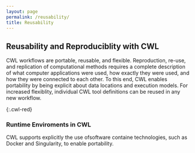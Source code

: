 ```yaml
---
layout: page
permalink: /reusability/
title: Reusability  
---
```


## Reusability and Reproduciblity with CWL
CWL workflows are portable, reusable, and flexible.  Reproduction, re-use, and replication of computational methods requires a complete description of what computer applications were used, how exactly they were used, and how they were connected to each other. To this end, CWL enables portability by being explicit about data locations and execution models. For increased flexiblity, individual CWL tool definitions can be reused in any new workflow.  

{:.cwl-red}
### Runtime Enviroments in CWL
CWL supports explicitly the use ofsoftware containe technologies, such as Docker and Singularity, to enable portability. 


